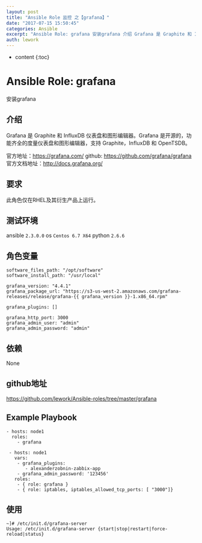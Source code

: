 ```yaml
---
layout: post
title: "Ansible Role 监控 之【grafana】"
date: "2017-07-15 15:50:45"
categories: Ansible
excerpt: "Ansible Role: grafana 安装grafana 介绍 Grafana 是 Graphite 和 InfluxDB 仪表盘和图形编..."
auth: lework
---
```

* content
{:toc}

# Ansible Role: grafana

安装grafana

## 介绍
Grafana 是 Graphite 和 InfluxDB 仪表盘和图形编辑器。Grafana 是开源的，功能齐全的度量仪表盘和图形编辑器，支持 Graphite，InfluxDB 和 OpenTSDB。

官方地址：https://grafana.com/
github: https://github.com/grafana/grafana
官方文档地址：http://docs.grafana.org/

## 要求

此角色仅在RHEL及其衍生产品上运行。

## 测试环境

ansible `2.3.0.0`
os `Centos 6.7 X64`
python `2.6.6`

## 角色变量
	software_files_path: "/opt/software"
	software_install_path: "/usr/local"

	grafana_version: "4.4.1"
	grafana_package_url: "https://s3-us-west-2.amazonaws.com/grafana-releases/release/grafana-{{ grafana_version }}-1.x86_64.rpm"

	grafana_plugins: []

	grafana_http_port: 3000
	grafana_admin_user: "admin"
	grafana_admin_password: "admin"

## 依赖

None

## github地址
https://github.com/lework/Ansible-roles/tree/master/grafana

## Example Playbook
   
    - hosts: node1
      roles:
        - grafana
		
     - hosts: node1
       vars:
        - grafana_plugins:
           - alexanderzobnin-zabbix-app
        - grafana_admin_password: '123456'
       roles:
        - { role: grafana }
        - { role: iptables, iptables_allowed_tcp_ports: [ "3000"]}

## 使用

```
~]# /etc/init.d/grafana-server 
Usage: /etc/init.d/grafana-server {start|stop|restart|force-reload|status}

```
